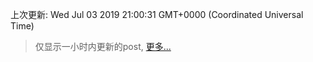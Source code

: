 
  
 上次更新: Wed Jul 03 2019 21:00:31 GMT+0000 (Coordinated Universal Time) 

 > 仅显示一小时内更新的post, [更多...](screenshots/)
  
